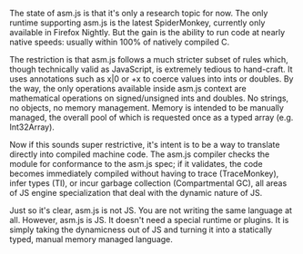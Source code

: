 The state of asm.js is that it's only a research topic for now. The only
runtime supporting asm.js is the latest SpiderMonkey, currently only available
in Firefox Nightly. But the gain is the ability to run code at nearly native
speeds: usually within 100% of natively compiled C.

The restriction is that asm.js follows a much stricter subset of rules which,
though technically valid as JavaScript, is extremely tedious to hand-craft.
It uses annotations such as x|0 or +x to coerce values into ints or
doubles. By the way, the only operations available inside asm.js context
are mathematical operations on signed/unsigned ints and doubles. No
strings, no objects, no memory management. Memory is intended to be
manually managed, the overall pool of which is requested once as a typed
array (e.g. Int32Array).

Now if this sounds super restrictive, it's intent is to be a way to translate
directly into compiled machine code. The asm.js compiler checks the module for
conformance to the asm.js spec; if it validates, the code becomes immediately
compiled without having to trace (TraceMonkey), infer types (TI), or incur
garbage collection (Compartmental GC), all areas of JS engine specialization
that deal with the dynamic nature of JS.

Just so it's clear, asm.js is not JS. You are not writing the same language at
all. However, asm.js is JS. It doesn't need a special runtime or plugins. It is
simply taking the dynamicness out of JS and turning it into a statically typed,
manual memory managed language.
